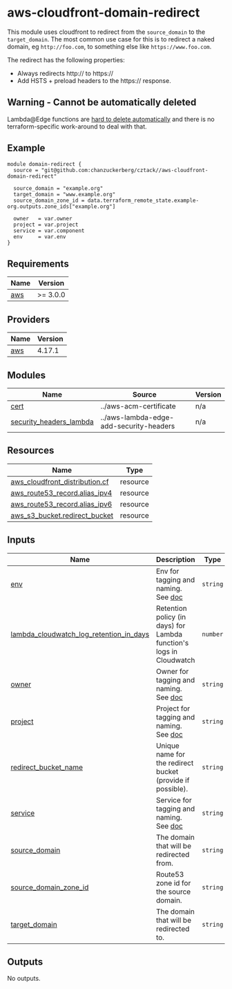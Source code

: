 # aws-cloudfront-domain-redirect

This module uses cloudfront to redirect from the `source_domain` to the `target_domain`. The most common use case for this is to redirect a naked domain, eg `http://foo.com`, to something else like `https://www.foo.com`.

The redirect has the following properties:

- Always redirects http:// to https://
- Add HSTS + preload headers to the https:// response.

## Warning - Cannot be automatically deleted

Lambda@Edge functions are [hard to delete automatically](https://docs.aws.amazon.com/lambda/latest/dg/lambda-edge.html) and there is no terraform-specific work-around to deal with that.

## Example

```hcl
module domain-redirect {
  source = "git@github.com:chanzuckerberg/cztack//aws-cloudfront-domain-redirect"

  source_domain = "example.org"
  target_domain = "www.example.org"
  source_domain_zone_id = data.terraform_remote_state.example-org.outputs.zone_ids["example.org"]

  owner   = var.owner
  project = var.project
  service = var.component
  env     = var.env
}
```

<!-- START -->
## Requirements

| Name | Version |
|------|---------|
| <a name="requirement_aws"></a> [aws](#requirement\_aws) | >= 3.0.0 |

## Providers

| Name | Version |
|------|---------|
| <a name="provider_aws"></a> [aws](#provider\_aws) | 4.17.1 |

## Modules

| Name | Source | Version |
|------|--------|---------|
| <a name="module_cert"></a> [cert](#module\_cert) | ../aws-acm-certificate | n/a |
| <a name="module_security_headers_lambda"></a> [security\_headers\_lambda](#module\_security\_headers\_lambda) | ../aws-lambda-edge-add-security-headers | n/a |

## Resources

| Name | Type |
|------|------|
| [aws_cloudfront_distribution.cf](https://registry.terraform.io/providers/hashicorp/aws/latest/docs/resources/cloudfront_distribution) | resource |
| [aws_route53_record.alias_ipv4](https://registry.terraform.io/providers/hashicorp/aws/latest/docs/resources/route53_record) | resource |
| [aws_route53_record.alias_ipv6](https://registry.terraform.io/providers/hashicorp/aws/latest/docs/resources/route53_record) | resource |
| [aws_s3_bucket.redirect_bucket](https://registry.terraform.io/providers/hashicorp/aws/latest/docs/resources/s3_bucket) | resource |

## Inputs

| Name | Description | Type | Default | Required |
|------|-------------|------|---------|:--------:|
| <a name="input_env"></a> [env](#input\_env) | Env for tagging and naming. See [doc](../README.md#consistent-tagging) | `string` | n/a | yes |
| <a name="input_lambda_cloudwatch_log_retention_in_days"></a> [lambda\_cloudwatch\_log\_retention\_in\_days](#input\_lambda\_cloudwatch\_log\_retention\_in\_days) | Retention policy (in days) for Lambda function's logs in Cloudwatch | `number` | `null` | no |
| <a name="input_owner"></a> [owner](#input\_owner) | Owner for tagging and naming. See [doc](../README.md#consistent-tagging) | `string` | n/a | yes |
| <a name="input_project"></a> [project](#input\_project) | Project for tagging and naming. See [doc](../README.md#consistent-tagging) | `string` | n/a | yes |
| <a name="input_redirect_bucket_name"></a> [redirect\_bucket\_name](#input\_redirect\_bucket\_name) | Unique name for the redirect bucket (provide if possible). | `string` | `null` | no |
| <a name="input_service"></a> [service](#input\_service) | Service for tagging and naming. See [doc](../README.md#consistent-tagging) | `string` | n/a | yes |
| <a name="input_source_domain"></a> [source\_domain](#input\_source\_domain) | The domain that will be redirected from. | `string` | n/a | yes |
| <a name="input_source_domain_zone_id"></a> [source\_domain\_zone\_id](#input\_source\_domain\_zone\_id) | Route53 zone id for the source domain. | `string` | n/a | yes |
| <a name="input_target_domain"></a> [target\_domain](#input\_target\_domain) | The domain that will be redirected to. | `string` | n/a | yes |

## Outputs

No outputs.
<!-- END -->
